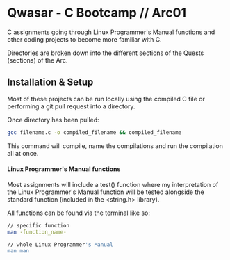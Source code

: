# Qwasar - C Bootcamp // Arc01

C assignments going through Linux Programmer's Manual functions and other coding projects to become more familiar with C.

Directories are broken down into the different sections of the Quests (sections) of the Arc.

## Installation & Setup

Most of these projects can be run locally using the compiled C file or performing a git pull request into a directory.

Once directory has been pulled:

```bash
gcc filename.c -o compiled_filename && compiled_filename
```

This command will compile, name the compilations and run the compilation all at once.

#### Linux Programmer's Manual functions

Most assignments will include a test() function where my interpretation of the Linux Programmer's Manual function will be tested alongside the standard function (included in the <string.h> library).

All functions can be found via the terminal like so:

```bash
// specific function
man -function_name-

// whole Linux Programmer's Manual
man man
```
